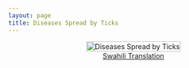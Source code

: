 ```yaml
---
layout: page
title: Diseases Spread by Ticks 
---
```


<div style="display: flex; justify-content: center; width: 100%; max-width: 1200px; margin: 0 auto;">
    <a href="{{ site.baseurl }}/assets/img/comms/Diseases_Spread_by_Ticks-eng.pdf" download>
        <img src="{{ site.baseurl }}/assets/img/comms/Diseases_Spread_by_Ticks.png" alt="Diseases Spread by Ticks" style="width: 100%; max-width: 1000px; height: auto;">
    </a>
</div>

<div style="display: flex; justify-content: center;">
<a href="{{ site.baseurl }}/assets/img/comms/Diseases_Spread_by_Ticks-swahili.pdf" class="actionbtn" download>
      Swahili Translation
    </a>
</div>
